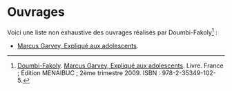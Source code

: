 <!-- TITLE: Doumbi-Fakoli -->
<!-- SUBTITLE: Présentation de Doumbi-Fakoli -->

# Ouvrages
Voici une liste non exhaustive des ouvrages réalisés par Doumbi-Fakoly[^1] :
* [Marcus Garvey, Expliqué aux adolescents]().


[^1]: [Doumbi-Fakoly](). [Marcus Garvey, Expliqué aux adolescents](). Livre. France ; Édition MENAIBUC ; 2ème trimestre 2009. ISBN : 978-2-35349-102-5. 